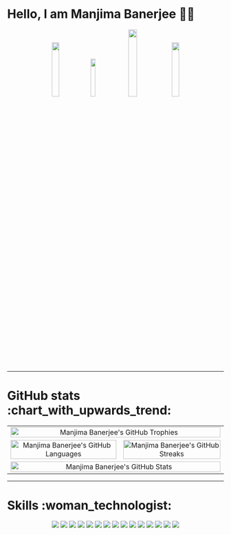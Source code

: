 # Hello, I am Manjima Banerjee :wave::grin:

<div align="center">
<a href="https://www.linkedin.com/in/manjima-banerjee-29132820a" alt="LinkedIn Connect" title="LinkedIn"><img src="https://custom-icon-badges.herokuapp.com/badge/LinkedIn-0077B5?style=plastic&logo=linkedin&logoColor=white" width=18%></a>
<a href="https://github.com/manjimabanerjee" alt="GitHub Connect" title="GitHub"><img src="https://custom-icon-badges.herokuapp.com/badge/Github-333?style=plastic&logo=github&logoColor=white" width=15%></a>
<a href="https://instagram.com/manjimabanerjee" alt="Instagram Connect" title="Instagram"><img src="https://custom-icon-badges.herokuapp.com/badge/Instagram-E1306C?style=plastic&logo=instagram&logoColor=white" width=20%></a>
<a href="https://www.facebook.com/manjima.banerjee.98/" alt="Facebook Connect" title="Facebook"><img src="https://custom-icon-badges.herokuapp.com/badge/Facebook-3B5998?style=plastic&logo=facebook&logoColor=white" width=18%></a>
</div>
<hr>

<!--
**manjimabanerjee/manjimabanerjee** is a ✨ _special_ ✨ repository because its `README.md` (this file) appears on your GitHub profile.

Here are some ideas to get you started:

- 🔭 I’m currently working on ...
- 🌱 I’m currently learning ...
- 👯 I’m looking to collaborate on ...
- 🤔 I’m looking for help with ...
- 💬 Ask me about ...
- 📫 How to reach me: ...
- 😄 Pronouns: ...
- ⚡ Fun fact: ...
-->

<h1>GitHub stats :chart_with_upwards_trend:</h1>
<p align="center">
<table style="border-collapse: collapse; width: 100%;">
<tr>
<td colspan="2" align="center"><img alt="Manjima Banerjee's GitHub Trophies" src="https://github-profile-trophy.vercel.app/?username=manjimabanerjee&theme=dracula" title="GitHub trophies" width=100% align="center"/></td>
</tr>
<tr>
<td align="center"><img alt="Manjima Banerjee's GitHub Languages" src="https://github-readme-stats.vercel.app/api/top-langs/?username=manjimabanerjee&theme=monokai&langs_count=10&layout=compact" title="GitHub Languages" width=100% align="left"/>
</td>
<td align="center"><img alt="Manjima Banerjee's GitHub Streaks" src="https://github-readme-streak-stats.herokuapp.com/?user=manjimabanerjee&theme=dracula" title="GitHub streak" width=100% align="right"/></td>
</tr>
<tr>
<td colspan="2" align="center"><img alt="Manjima Banerjee's GitHub Stats" src="https://github-readme-stats.vercel.app/api?username=manjimabanerjee&show_icons=true&count_private=true&hide=prs&theme=dracula" title="GitHub rank" width=100% align="left"/>
</td>
</tr>
</table>
</p>

---

<h1>Skills :woman_technologist:</h1>
<div align="center">
<img src="https://custom-icon-badges.herokuapp.com/badge/C-00b5f9?style=for-the-badge&logo=C&logoColor=white&title=black">
<img src="https://custom-icon-badges.herokuapp.com/badge/CPP-78C257?style=for-the-badge&logo=CPP&logoColor=white">
<img src="https://custom-icon-badges.herokuapp.com/badge/Java-002acf?style=for-the-badge&logo=java&logoColor=white">
<img src="https://custom-icon-badges.herokuapp.com/badge/Python-FF0000?style=for-the-badge&logo=python&logoColor=white">
<img src="https://custom-icon-badges.herokuapp.com/badge/Jupiter-f98500?style=for-the-badge&logo=Jupyter&logoColor=white">
<img src="https://custom-icon-badges.herokuapp.com/badge/R-e000f9?style=for-the-badge&logo=r&logoColor=white">
<img src="https://custom-icon-badges.herokuapp.com/badge/Bootstrap-257B88?style=for-the-badge&logo=bootstrap&logoColor=white">
<img src="https://custom-icon-badges.herokuapp.com/badge/JS-a7a5a2?style=for-the-badge&logo=js&logoColor=white">
<img src="https://custom-icon-badges.herokuapp.com/badge/React JS-78C257?style=for-the-badge&logo=react&logoColor=white">
<img src="https://custom-icon-badges.herokuapp.com/badge/AWS-FF0000?style=for-the-badge&logo=aws&logoColor=white">
<img src="https://custom-icon-badges.herokuapp.com/badge/HTML5-363636?style=for-the-badge&logo=html&logoColor=white">
<img src="https://custom-icon-badges.herokuapp.com/badge/CSS3-e000f9?style=for-the-badge&logo=css&logoColor=white">
<img src="https://custom-icon-badges.herokuapp.com/badge/ML-00b5f9?style=for-the-badge&logo=ml&logoColor=white&title=black">
<img src="https://custom-icon-badges.herokuapp.com/badge/Maven-002acf?style=for-the-badge&logo=maven&logoColor=white">
<img src="https://custom-icon-badges.herokuapp.com/badge/S3-f98500?style=for-the-badge&logo=s3&logoColor=white">
</div>